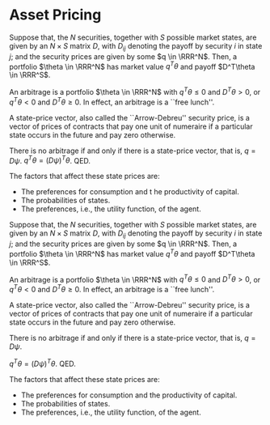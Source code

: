 # Asset Pricing

Suppose that, the $N$ securities, together with $S$ possible market states, are given by an $N \times S$ matrix $D$, with $D_{ij}$ denoting the payoff by security $i$ in state $j$; and the security prices are given by some $q \in \RRR^N$. Then, a portfolio $\theta \in \RRR^N$ has market value $q^T\theta$ and payoff $D^T\theta \in \RRR^S$.

An arbitrage is a portfolio $\theta \in \RRR^N$ with $q^T\theta \le 0$ and $D^T\theta > 0$, or $q^T\theta < 0$ and $D^T\theta \ge 0$. In effect, an arbitrage is a ``free lunch''.

A state-price vector, also called the ``Arrow-Debreu'' security price, is a vector of prices of contracts that pay one unit of numeraire if a particular state occurs in the future and pay zero otherwise.

There is no arbitrage if and only if there is a state-price vector, that is, $q = D\psi$.	$q^T \theta = (D\psi)^T \theta$. QED.

The factors that affect these state prices are:
-  The preferences for consumption and t he productivity of capital.
- The probabilities of states.
- The preferences, i.e., the utility function, of the agent.

Suppose that, the $N$ securities, together with $S$ possible market states, are given by an $N \times S$ matrix $D$, with $D_{ij}$ denoting the payoff by security $i$ in state $j$; and the security prices are given by some $q \in \RRR^N$. Then, a portfolio $\theta \in \RRR^N$ has market value $q^T\theta$ and payoff $D^T\theta \in \RRR^S$.

An arbitrage is a portfolio $\theta \in \RRR^N$ with $q^T\theta \le 0$ and $D^T\theta > 0$, or $q^T\theta < 0$ and $D^T\theta \ge 0$. In effect, an arbitrage is a ``free lunch''.

A state-price vector, also called the ``Arrow-Debreu'' security price, is a vector of prices of contracts that pay one unit of numeraire if a particular state occurs in the future and pay zero otherwise.

There is no arbitrage if and only if there is a state-price vector, that is, $q = D\psi$.

$q^T \theta = (D\psi)^T \theta$. QED.

The factors that affect these state prices are:
- The preferences for consumption and the productivity of capital.
- The probabilities of states.
- The preferences, i.e., the utility function, of the agent.